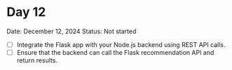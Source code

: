 # Day 12

Date: December 12, 2024
Status: Not started

- [ ]  Integrate the Flask app with your Node.js backend using REST API calls.
- [ ]  Ensure that the backend can call the Flask recommendation API and return results.